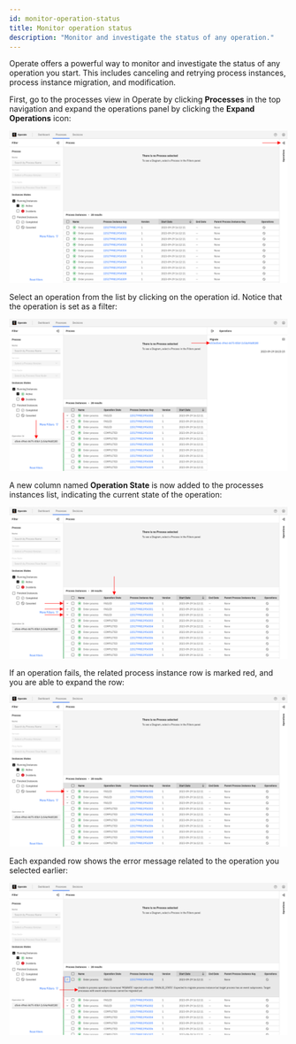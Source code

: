 ```yaml
---
id: monitor-operation-status
title: Monitor operation status
description: "Monitor and investigate the status of any operation."
---
```


Operate offers a powerful way to monitor and investigate the status of any operation you start. This includes canceling and retrying process instances, process instance migration, and modification.

First, go to the processes view in Operate by clicking **Processes** in the top navigation and expand the operations panel by clicking the **Expand Operations** icon:

![operate-view-process-filters](./img/monitor-operation-state/operations-panel.png)

Select an operation from the list by clicking on the operation id. Notice that the operation is set as a filter:

![operate-view-process-filters](./img/monitor-operation-state/expanded-operations-panel.png)

A new column named **Operation State** is now added to the processes instances list, indicating the current state of the operation:

![operate-view-process-filters](./img/monitor-operation-state/operation-state-row.png)

If an operation fails, the related process instance row is marked red, and you are able to expand the row:

![operate-view-process-filters](./img/monitor-operation-state/expand-row-button.png)

Each expanded row shows the error message related to the operation you selected earlier:

![operate-view-process-filters](./img/monitor-operation-state/expanded-instances-row.png)
